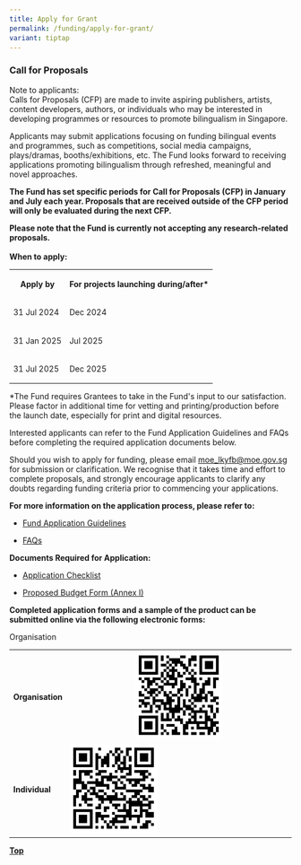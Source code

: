 ```yaml
---
title: Apply for Grant
permalink: /funding/apply-for-grant/
variant: tiptap
---
```

<h3>Call for Proposals</h3>
<p></p>
<p>Note to applicants:
<br>Calls for Proposals (CFP) are made to invite aspiring publishers, artists,
content developers, authors, or individuals who may be interested in developing
programmes or resources to promote bilingualism in Singapore.</p>
<p>Applicants may submit applications focusing on funding bilingual events
and programmes, such as competitions, social media campaigns, plays/dramas,
booths/exhibitions, etc. The Fund looks forward to receiving applications
promoting bilingualism through refreshed, meaningful and novel approaches.</p>
<p><strong>The Fund has set specific periods for Call for Proposals (CFP) in January and July each year. Proposals that are received outside of the CFP period will only be evaluated during the next CFP.</strong>
</p>
<p><strong>Please note that the Fund is currently not accepting any research-related proposals. <br><br>When to apply:</strong>
</p>
<table style="minWidth: 50px">
<colgroup>
<col>
<col>
</colgroup>
<tbody>
<tr>
<th rowspan="1" colspan="1">
<p><strong>Apply by</strong>
</p>
</th>
<th rowspan="1" colspan="1">
<p><strong>For projects launching during/after*</strong>
</p>
</th>
</tr>
<tr>
<td rowspan="1" colspan="1">
<p>31 Jul 2024</p>
</td>
<td rowspan="1" colspan="1">
<p>Dec 2024</p>
</td>
</tr>
<tr>
<td rowspan="1" colspan="1">
<p>31 Jan 2025</p>
</td>
<td rowspan="1" colspan="1">
<p>Jul 2025</p>
</td>
</tr>
<tr>
<td rowspan="1" colspan="1">
<p>31 Jul 2025</p>
</td>
<td rowspan="1" colspan="1">
<p>Dec 2025</p>
</td>
</tr>
</tbody>
</table>
<p>*The Fund requires Grantees to take in the Fund's input to our satisfaction.
Please factor in additional time for vetting and printing/production before
the launch date, especially for print and digital resources.</p>
<p>Interested applicants can refer to the Fund Application Guidelines and
FAQs before completing the required application documents below.</p>
<p>Should you wish to apply for funding, please email <a href="mailto:moe_lkyfb@moe.gov.s" rel="noopener noreferrer nofollow" target="_blank">moe_lkyfb@moe.gov.sg</a> for submission
or clarification. We recognise that it takes time and effort to complete
proposals, and strongly encourage applicants to clarify any doubts regarding
funding criteria prior to commencing your applications.</p>
<p></p>
<p><strong>For more information on the application process, please refer to:</strong>
</p>
<ul>
<li>
<p><a href="/files/cfp_application_guide_20231005.pdf" rel="noopener noreferrer nofollow" target="_blank">Fund Application Guidelines</a>
</p>
</li>
<li>
<p><a href="/files/funding/faqs_20231005.pdf" rel="noopener noreferrer nofollow" target="_blank">FAQs</a>
</p>
<p></p>
</li>
</ul>
<p><strong>Documents Required for Application:</strong>
</p>
<ul data-tight="true" class="tight">
<li>
<p><a href="https://go.gov.sg/cfp-application-checklist" rel="noopener noreferrer nofollow" target="_blank">Application Checklist</a>
</p>
</li>
<li>
<p><a href="https://go.gov.sg/cfp-budget-proposal-form" rel="noopener noreferrer nofollow" target="_blank">Proposed Budget Form (Annex I)</a>
</p>
<p></p>
</li>
</ul>
<p><strong>Completed application forms and a sample of the product can be submitted online via the following electronic forms:</strong>
</p>
<p>Organisation</p>
<table style="minWidth: 50px">
<colgroup>
<col>
<col>
</colgroup>
<tbody>
<tr>
<th rowspan="1" colspan="1">
<p>Organisation</p>
</th>
<th rowspan="1" colspan="1">
<div class="isomer-image-wrapper">
<img style="width: 40%;" height="auto" width="100%" alt="LKYFB Call for Proposal Grant Application Form (Organisation)" src="/images/organisation_Form_SG.png">
</div>
</th>
</tr>
<tr>
<td rowspan="1" colspan="1">
<p><strong>Individual</strong>
</p>
</td>
<td rowspan="1" colspan="1">
<div class="isomer-image-wrapper">
<img style="width: 40%;" height="auto" width="100%" alt="" src="/images/Individual.png">
</div>
</td>
</tr>
</tbody>
</table>
<p></p>
<p><strong><a href="#top" rel="noopener noreferrer nofollow" target="_blank">Top</a></strong>
</p>